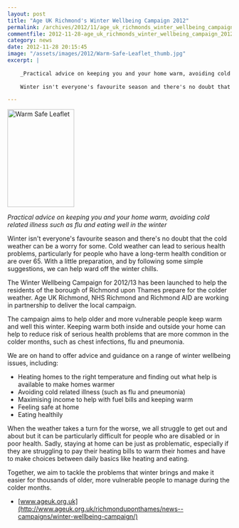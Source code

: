 ```yaml
---
layout: post
title: "Age UK Richmond's Winter Wellbeing Campaign 2012"
permalink: /archives/2012/11/age_uk_richmonds_winter_wellbeing_campaign_2012.html
commentfile: 2012-11-28-age_uk_richmonds_winter_wellbeing_campaign_2012
category: news
date: 2012-11-28 20:15:45
image: "/assets/images/2012/Warm-Safe-Leaflet_thumb.jpg"
excerpt: |
    
    _Practical advice on keeping you and your home warm, avoiding cold related illness such as flu and eating well in the winter_
    
    Winter isn't everyone's favourite season and there's no doubt that the cold weather can be a worry for some. Cold weather can lead to serious health problems, particularly for people who have a long-term health condition or are over 65. With a little preparation, and by following some simple suggestions, we can help ward off the winter chills.

---
```


<a href="/assets/images/2012/Warm-Safe-Leaflet.jpg" title="See larger version of - Warm Safe Leaflet"><img src="/assets/images/2012/Warm-Safe-Leaflet_thumb.jpg" width="150" height="220" alt="Warm Safe Leaflet" class="photo right" /></a>

*Practical advice on keeping you and your home warm, avoiding cold related illness such as flu and eating well in the winter*

Winter isn't everyone's favourite season and there's no doubt that the cold weather can be a worry for some. Cold weather can lead to serious health problems, particularly for people who have a long-term health condition or are over 65. With a little preparation, and by following some simple suggestions, we can help ward off the winter chills.

The Winter Wellbeing Campaign for 2012/13 has been launched to help the residents of the borough of Richmond upon Thames prepare for the colder weather. Age UK Richmond, NHS Richmond and Richmond AID are working in partnership to deliver the local campaign.

The campaign aims to help older and more vulnerable people keep warm and well this winter. Keeping warm both inside and outside your home can help to reduce risk of serious health problems that are more common in the colder months, such as chest infections, flu and pneumonia.

We are on hand to offer advice and guidance on a range of winter wellbeing issues, including:

-   Heating homes to the right temperature and finding out what help is available to make homes warmer
-   Avoiding cold related illness (such as flu and pneumonia)
-   Maximising income to help with fuel bills and keeping warm
-   Feeling safe at home
-   Eating healthily

When the weather takes a turn for the worse, we all struggle to get out and about but it can be particularly difficult for people who are disabled or in poor health. Sadly, staying at home can be just as problematic, especially if they are struggling to pay their heating bills to warm their homes and have to make choices between daily basics like heating and eating.

Together, we aim to tackle the problems that winter brings and make it easier for thousands of older, more vulnerable people to manage during the colder months.

-   [www.ageuk.org.uk](http://www.ageuk.org.uk/richmonduponthames/news--campaigns/winter-wellbeing-campaign/)
